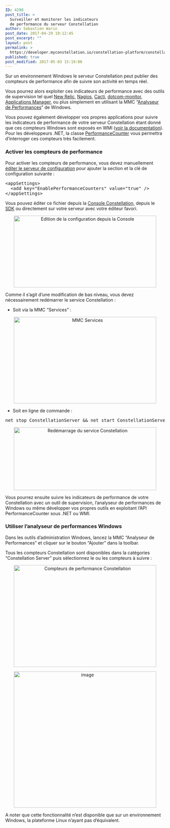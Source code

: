 ```yaml
---
ID: 4298
post_title: >
  Surveiller et monitorer les indicateurs
  de performance du serveur Constellation
author: Sebastien Warin
post_date: 2017-04-29 19:12:45
post_excerpt: ""
layout: post
permalink: >
  https://developer.myconstellation.io/constellation-platform/constellation-server/performance-counters/
published: true
post_modified: 2017-05-03 15:19:06
---
```

Sur un environnement Windows le serveur Constellation peut publier des compteurs de performance afin de suivre son activité en temps réel.

Vous pourrez alors exploiter ces indicateurs de performance avec des outils de supervision tel quel <a href="https://newrelic.com/plugins/52projects/115">New Relic</a>, <a href="https://www.nagios.com/solutions/performance-counter-monitoring/">Nagios</a>, <a href="http://docs.cacti.net/usertemplate:data:windows:typeperf">Cacti</a>, <a href="https://www.dotcom-monitor.com/windows-performance-counter-monitoring/">dotcom-monitor</a>, <a href="https://www.manageengine.com/products/applications_manager/windows-performance-counters.html">Applications Manager</a>, ou plus simplement en utilisant la MMC “<a href="https://technet.microsoft.com/fr-fr/library/cc749154(v=ws.11).aspx">Analyseur de Performances</a>” de Windows.

Vous pouvez également développer vos propres applications pour suivre les indicateurs de performance de votre serveur Constellation étant donné que ces compteurs Windows sont exposés en WMI (<a href="https://msdn.microsoft.com/en-us/library/aa392397(v=vs.85).aspx">voir la documentation</a>). Pour les développeurs .NET, la classe <a href="https://msdn.microsoft.com/fr-fr/library/system.diagnostics.performancecounter(v=vs.110).aspx">PerformanceCounter</a> vous permettra d’interroger ces compteurs très facilement.
<h3>Activer les compteurs de performance</h3>
Pour activer les compteurs de performance, vous devez manuellement <a href="/constellation-platform/constellation-server/fichier-de-configuration/">éditer le serveur de configuration</a> pour ajouter la section et la clé de configuration suivante :
<pre class="lang:xml decode:true">&lt;appSettings&gt;
  &lt;add key="EnablePerformanceCounters" value="true" /&gt;
&lt;/appSettings&gt;</pre>
Vous pouvez éditer ce fichier depuis la <a href="/constellation-platform/constellation-console/configuration-editor/">Console Constellation</a>, depuis le <a href="/constellation-platform/constellation-sdk/editer-configuration-constellation-depuis-visual-studio/">SDK</a> ou directement sur votre serveur avec votre éditeur favori.
<p align="center"><a href="https://developer.myconstellation.io/wp-content/uploads/2017/04/image-18.png"><img style="background-image: none; padding-top: 0px; padding-left: 0px; display: inline; padding-right: 0px; border-width: 0px;" title="Edition de la configuration depuis la Console" src="https://developer.myconstellation.io/wp-content/uploads/2017/04/image_thumb-18.png" alt="Edition de la configuration depuis la Console" width="450" height="227" border="0" /></a></p>
Comme il s’agit d’une modification de bas niveau, vous devez nécessairement redémarrer le service Constellation :
<ul>
 	<li>Soit via la MMC “Services” :</li>
</ul>
<p align="center"><a href="https://developer.myconstellation.io/wp-content/uploads/2017/04/image-19.png"><img style="background-image: none; padding-top: 0px; padding-left: 0px; display: inline; padding-right: 0px; border-width: 0px;" title="MMC Services" src="https://developer.myconstellation.io/wp-content/uploads/2017/04/image_thumb-19.png" alt="MMC Services" width="450" height="274" border="0" /></a></p>

<ul>
 	<li>Soit en ligne de commande :</li>
</ul>
<pre class="lang:bash decode:true">net stop ConstellationServer &amp;&amp; net start ConstellationServer</pre>
<p align="center"><a href="https://developer.myconstellation.io/wp-content/uploads/2017/04/image-20.png"><img style="background-image: none; padding-top: 0px; padding-left: 0px; display: inline; padding-right: 0px; border-width: 0px;" title="Redémarrage du service Constellation" src="https://developer.myconstellation.io/wp-content/uploads/2017/04/image_thumb-20.png" alt="Redémarrage du service Constellation" width="450" height="199" border="0" /></a></p>
<p align="left">Vous pourrez ensuite suivre les indicateurs de performance de votre Constellation avec un outil de supervision, l’analyseur de performances de Windows ou même développer vos propres outils en exploitant l’API PerformanceCounter sous .NET ou WMI.</p>

<h3>Utiliser l’analyseur de performances Windows</h3>
Dans les outils d’administration Windows, lancez la MMC “Analyseur de Performances” et cliquer sur le bouton “Ajouter” dans la toolbar.

Tous les compteurs Constellation sont disponibles dans la catégories “Constellation Server” puis sélectionnez le ou les compteurs à suivre :
<p align="center"><a href="https://developer.myconstellation.io/wp-content/uploads/2017/04/image-21.png"><img style="background-image: none; padding-top: 0px; padding-left: 0px; display: inline; padding-right: 0px; border-width: 0px;" title="Compteurs de performance Constellation" src="https://developer.myconstellation.io/wp-content/uploads/2017/04/image_thumb-21.png" alt="Compteurs de performance Constellation" width="450" height="322" border="0" /></a></p>
<p align="center"><a href="https://developer.myconstellation.io/wp-content/uploads/2017/04/image-22.png"><img style="background-image: none; padding-top: 0px; padding-left: 0px; display: inline; padding-right: 0px; border-width: 0px;" title="image" src="https://developer.myconstellation.io/wp-content/uploads/2017/04/image_thumb-22.png" alt="image" width="450" height="431" border="0" /></a></p>
<p align="left">A noter que cette fonctionnalité n’est disponible que sur un environnement Windows, la plateforme Linux n’ayant pas d’équivalent.</p>